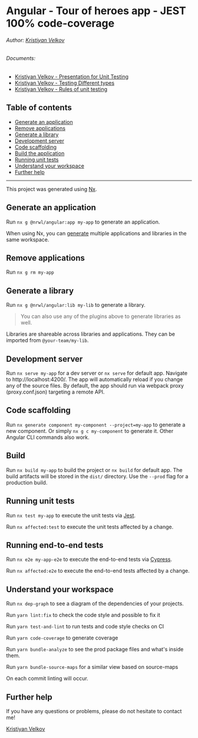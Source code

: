 # Angular - Tour of heroes app - JEST 100% code-coverage

###### Author: [Kristiyan Velkov](https://www.linkedin.com/in/kristiyan-velkov-763130b3/)

###### Documents:

-   [Kristiyan Velkov - Presentation for Unit Testing](./docs/Kristiyan%20Velkov%20-%20Presentation%20for%20Unit%20Testing.pdf)
-   [Kristiyan Velkov - Testing Different types](./docs/Kristiyan%20Velkov%20-%20Testing%20Different%20types.pdf)
-   [Kristiyan Velkov - Rules of unit testing](./docs/Kristiyan%20Velkov%20-RULES%20FOR%20UNIT%20TESTING.pdf)

## Table of contents

-   [Generate an application](#generate-an-application)
-   [Remove applications](#remove-applications)
-   [Generate a library](#generate-a-library)
-   [Development server](#development-server)
-   [Code scaffolding](#code-scaffolding)
-   [Build the application](#build)
-   [Running unit tests](#running-unit-tests)
-   [Understand your workspace](#understand-your-workspace)
-   [Further help](#further-help)

---

This project was generated using [Nx](https://nx.dev).

## Generate an application

Run `nx g @nrwl/angular:app my-app` to generate an application.

When using Nx, you can [generate](https://nx.dev/latest/angular/cli/generate) multiple applications and libraries in the same workspace.

## Remove applications

Run `nx g rm my-app`

## Generate a library

Run `nx g @nrwl/angular:lib my-lib` to generate a library.

> You can also use any of the plugins above to generate libraries as well.

Libraries are shareable across libraries and applications. They can be imported from `@your-team/my-lib`.

## Development server

Run `nx serve my-app` for a dev server or `nx serve` for default app. Navigate to http://localhost:4200/. The app will automatically reload if you change any of the source files.
By default, the app should run via webpack proxy (proxy.conf.json) targeting a remote API.

## Code scaffolding

Run `nx generate component my-component --project=my-app` to generate a new component.
Or simply `nx g c my-component` to generate it. Other Angular CLI commands also work.

## Build

Run `nx build my-app` to build the project or `nx build` for default app. The build artifacts will be stored in the `dist/` directory. Use the `--prod` flag for a production build.

## Running unit tests

Run `nx test my-app` to execute the unit tests via [Jest](https://jestjs.io).

Run `nx affected:test` to execute the unit tests affected by a change.

## Running end-to-end tests

Run `nx e2e my-app-e2e` to execute the end-to-end tests via [Cypress](https://www.cypress.io).

Run `nx affected:e2e` to execute the end-to-end tests affected by a change.

## Understand your workspace

Run `nx dep-graph` to see a diagram of the dependencies of your projects.

Run `yarn lint:fix` to check the code style and possible to fix it

Run `yarn test-and-lint` to run tests and code style checks on CI

Run `yarn code-coverage` to generate coverage

Run `yarn bundle-analyze` to see the prod package files and what's inside them.

Run `yarn bundle-source-maps` for a similar view based on source-maps

On each commit linting will occur.

## Further help

If you have any questions or problems, please do not hesitate to contact me!

[Kristiyan Velkov](https://www.linkedin.com/in/kristiyan-velkov-763130b3/)
